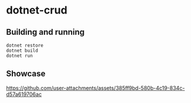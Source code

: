 # dotnet-crud

## Building and running

```
dotnet restore
dotnet build
dotnet run
```

## Showcase

https://github.com/user-attachments/assets/385ff9bd-580b-4c19-834c-d57a619706ac

